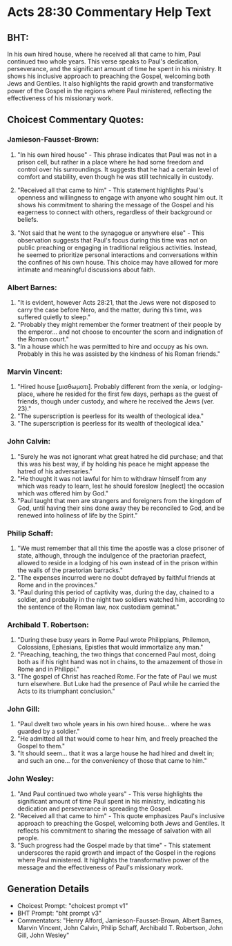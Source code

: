 # Acts 28:30 Commentary Help Text

## BHT:
In his own hired house, where he received all that came to him, Paul continued two whole years. This verse speaks to Paul's dedication, perseverance, and the significant amount of time he spent in his ministry. It shows his inclusive approach to preaching the Gospel, welcoming both Jews and Gentiles. It also highlights the rapid growth and transformative power of the Gospel in the regions where Paul ministered, reflecting the effectiveness of his missionary work.

## Choicest Commentary Quotes:
### Jamieson-Fausset-Brown:
1. "In his own hired house" - This phrase indicates that Paul was not in a prison cell, but rather in a place where he had some freedom and control over his surroundings. It suggests that he had a certain level of comfort and stability, even though he was still technically in custody.

2. "Received all that came to him" - This statement highlights Paul's openness and willingness to engage with anyone who sought him out. It shows his commitment to sharing the message of the Gospel and his eagerness to connect with others, regardless of their background or beliefs.

3. "Not said that he went to the synagogue or anywhere else" - This observation suggests that Paul's focus during this time was not on public preaching or engaging in traditional religious activities. Instead, he seemed to prioritize personal interactions and conversations within the confines of his own house. This choice may have allowed for more intimate and meaningful discussions about faith.

### Albert Barnes:
1. "It is evident, however Acts 28:21, that the Jews were not disposed to carry the case before Nero, and the matter, during this time, was suffered quietly to sleep."
2. "Probably they might remember the former treatment of their people by the emperor... and not choose to encounter the scorn and indignation of the Roman court."
3. "In a house which he was permitted to hire and occupy as his own. Probably in this he was assisted by the kindness of his Roman friends."

### Marvin Vincent:
1. "Hired house [μισθωματι]. Probably different from the xenia, or lodging-place, where he resided for the first few days, perhaps as the guest of friends, though under custody, and where he received the Jews (ver. 23)." 
2. "The superscription is peerless for its wealth of theological idea." 
3. "The superscription is peerless for its wealth of theological idea."

### John Calvin:
1. "Surely he was not ignorant what great hatred he did purchase; and that this was his best way, if by holding his peace he might appease the hatred of his adversaries."
2. "He thought it was not lawful for him to withdraw himself from any which was ready to learn, lest he should foreslow [neglect] the occasion which was offered him by God."
3. "Paul taught that men are strangers and foreigners from the kingdom of God, until having their sins done away they be reconciled to God, and be renewed into holiness of life by the Spirit."

### Philip Schaff:
1. "We must remember that all this time the apostle was a close prisoner of state, although, through the indulgence of the praetorian praefect, allowed to reside in a lodging of his own instead of in the prison within the walls of the praetorian barracks."
2. "The expenses incurred were no doubt defrayed by faithful friends at Rome and in the provinces."
3. "Paul during this period of captivity was, during the day, chained to a soldier, and probably in the night two soldiers watched him, according to the sentence of the Roman law, nox custodiam geminat."

### Archibald T. Robertson:
1. "During these busy years in Rome Paul wrote Philippians, Philemon, Colossians, Ephesians, Epistles that would immortalize any man." 
2. "Preaching, teaching, the two things that concerned Paul most, doing both as if his right hand was not in chains, to the amazement of those in Rome and in Philippi." 
3. "The gospel of Christ has reached Rome. For the fate of Paul we must turn elsewhere. But Luke had the presence of Paul while he carried the Acts to its triumphant conclusion."

### John Gill:
1. "Paul dwelt two whole years in his own hired house... where he was guarded by a soldier." 
2. "He admitted all that would come to hear him, and freely preached the Gospel to them." 
3. "It should seem... that it was a large house he had hired and dwelt in; and such an one... for the conveniency of those that came to him."

### John Wesley:
1. "And Paul continued two whole years" - This verse highlights the significant amount of time Paul spent in his ministry, indicating his dedication and perseverance in spreading the Gospel.
2. "Received all that came to him" - This quote emphasizes Paul's inclusive approach to preaching the Gospel, welcoming both Jews and Gentiles. It reflects his commitment to sharing the message of salvation with all people.
3. "Such progress had the Gospel made by that time" - This statement underscores the rapid growth and impact of the Gospel in the regions where Paul ministered. It highlights the transformative power of the message and the effectiveness of Paul's missionary work.


## Generation Details
- Choicest Prompt: "choicest prompt v1"
- BHT Prompt: "bht prompt v3"
- Commentators: "Henry Alford, Jamieson-Fausset-Brown, Albert Barnes, Marvin Vincent, John Calvin, Philip Schaff, Archibald T. Robertson, John Gill, John Wesley"
